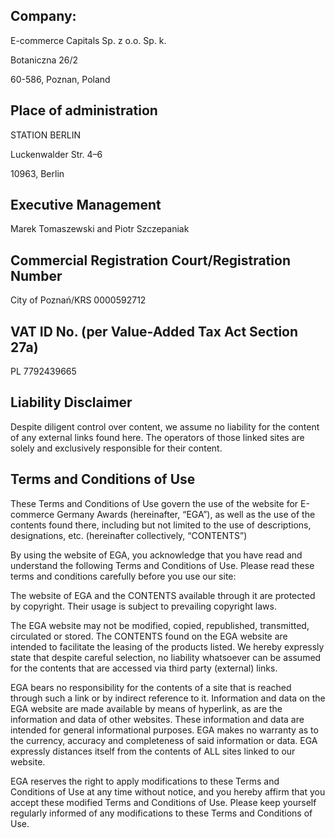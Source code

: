 
## Company:

E-commerce Capitals Sp. z o.o. Sp. k.

Botaniczna 26/2

60-586, Poznan, Poland

## Place of administration

STATION BERLIN

Luckenwalder Str. 4–6

10963, Berlin

## Executive Management

Marek Tomaszewski and Piotr Szczepaniak

## Commercial Registration Court/Registration Number 

City of Poznań/KRS 0000592712

## VAT ID No. (per Value-Added Tax Act Section 27a)

PL 7792439665

## Liability Disclaimer

Despite diligent control over content, we assume no liability for the content of any external links found here. The operators of those linked sites are solely and exclusively responsible for their content.

## Terms and Conditions of Use

These Terms and Conditions of Use govern the use of the website for E-commerce Germany Awards (hereinafter, “EGA”), as well as the use of the contents found there, including but not limited to the use of descriptions, designations, etc. (hereinafter collectively, “CONTENTS”)

By using the website of EGA, you acknowledge that you have read and understand the following Terms and Conditions of Use. Please read these terms and conditions carefully before you use our site:

The website of EGA and the CONTENTS available through it are protected by copyright. Their usage is subject to prevailing copyright laws.

The EGA website may not be modified, copied, republished, transmitted, circulated or stored. The CONTENTS found on the EGA website are intended to facilitate the leasing of the products listed. We hereby expressly state that despite careful selection, no liability whatsoever can be assumed for the contents that are accessed via third party (external) links.

EGA bears no responsibility for the contents of a site that is reached through such a link or by indirect reference to it. Information and data on the EGA website are made available by means of hyperlink, as are the information and data of other websites. These information and data are intended for general informational purposes. EGA makes no warranty as to the currency, accuracy and completeness of said information or data. EGA expressly distances itself from the contents of ALL sites linked to our website.

EGA reserves the right to apply modifications to these Terms and Conditions of Use at any time without notice, and you hereby affirm that you accept these modified Terms and Conditions of Use. Please keep yourself regularly informed of any modifications to these Terms and Conditions of Use.
